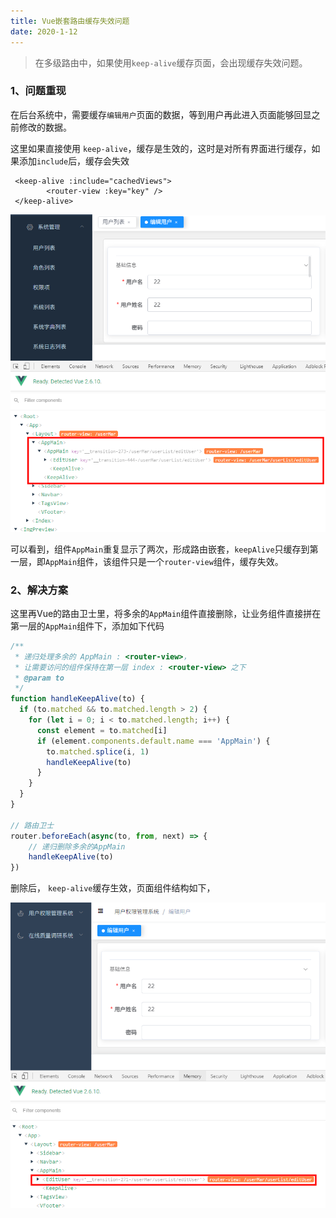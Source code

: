 ```yaml
---
title: Vue嵌套路由缓存失效问题
date: 2020-1-12
---
```


> 在多级路由中，如果使用`keep-alive`缓存页面，会出现缓存失效问题。

### 1、问题重现

在后台系统中，需要缓存`编辑用户`页面的数据，等到用户再此进入页面能够回显之前修改的数据。

这里如果直接使用 `keep-alive`，缓存是生效的，这时是对所有界面进行缓存，如果添加`include`后，缓存会失效

```vue
 <keep-alive :include="cachedViews">
        <router-view :key="key" />
 </keep-alive>
```

![image-20210112150555740](img/image-20210112150555740.png)

可以看到，组件`AppMain`重复显示了两次，形成路由嵌套，`keepAlive`只缓存到第一层，即`AppMain`组件，该组件只是一个`router-view`组件，缓存失效。

### 2、解决方案

这里再Vue的路由卫士里，将多余的`AppMain`组件直接删除，让业务组件直接拼在第一层的`AppMain`组件下，添加如下代码

```js
/**
 * 递归处理多余的 AppMain : <router-view>，
 * 让需要访问的组件保持在第一层 index : <router-view> 之下
 * @param to
 */
function handleKeepAlive(to) {
  if (to.matched && to.matched.length > 2) {
    for (let i = 0; i < to.matched.length; i++) {
      const element = to.matched[i]
      if (element.components.default.name === 'AppMain') {
        to.matched.splice(i, 1)
        handleKeepAlive(to)
      }
    }
  }
}

// 路由卫士
router.beforeEach(async(to, from, next) => {
    // 递归删除多余的AppMain
    handleKeepAlive(to)
})
```

删除后， `keep-alive`缓存生效，页面组件结构如下，

![image-20210112151851165](img/image-20210112151851165.png)